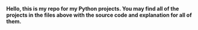 **Hello, this is my repo for my Python projects. You may find all of the projects in the files above with the source code and explanation for all of them.**

